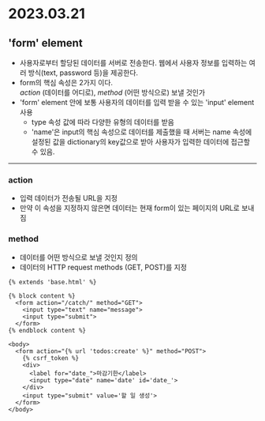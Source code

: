 # 2023.03.21

## 'form' element
  * 사용자로부터 할당된 데이터를 서버로 전송한다. 웹에서 사용자 정보를 입력하는 여러 방식(text, password 등)을 제공한다.  
  * form의 핵심 속성은 2가지 이다.  
  *action* (데이터를 어디로),  *method* (어떤 방식으로) 보낼 것인가  
  * 'form' element 안에 보통 사용자의 데이터를 입력 받을 수 있는 'input' element사용  
    * type 속성 값에 따라 다양한 유형의 데이터를 받음  
    * 'name'은 input의 핵심 속성으로 데이터를 제출했을 때 서버는 name 속성에 설정된 값을 dictionary의 key값으로 받아 사용자가 입력한 데이터에 접근할 수 있음.

---

### action  
  * 입력 데이터가 전송될 URL을 지정
  * 만약 이 속성을 지정하지 않은면 데이터는 현재 form이 있는 페이지의 URL로 보내짐  

### method  
  * 데이터를 어떤 방식으로 보낼 것인지 정의  
  * 데이터의 HTTP request methods (GET, POST)를 지정


```django
{% extends 'base.html' %}

{% block content %}
  <form action="/catch/" method="GET">
    <input type="text" name="message">
    <input type="submit">
  </form>
{% endblock content %}
```

```django
<body>
  <form action="{% url 'todos:create' %}" method="POST">
    {% csrf_token %}
    <div>
      <label for="date_">마감기한</label>
      <input type="date" name='date' id='date_'>
    </div>
    <input type="submit" value='할 일 생성'>
  </form>
</body>
```